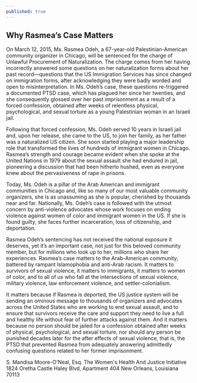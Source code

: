 ```yaml
---
published: true
---
```


## Why Rasmea’s Case Matters

On March 12, 2015, Ms. Rasmea Odeh, a 67-year-old Palestinian-American community organizer in Chicago, will be sentenced for the charge of Unlawful Procurement of Naturalization. The charge comes from her having incorrectly answered some questions on her naturalization forms about her past record—questions that the US Immigration Services has since changed on immigration forms, after acknowledging they were badly worded and open to misinterpretation. In Ms. Odeh’s case, these questions re-triggered a documented PTSD case, which has plagued her since her twenties, and she consequently glossed over her past imprisonment as a result of a forced confession, obtained after weeks of relentless physical, psychological, and sexual torture as a young Palestinian woman in an Israeli jail. 

Following that forced confession, Ms. Odeh served 10 years in Israeli jail and, upon her release, she came to the US, to join her family, as her father was a naturalized US citizen.  She soon started playing a major leadership role that transformed the lives of hundreds of immigrant women in Chicago. Rasmea’s strength and courage became evident when she spoke at the United Nations in 1979 about the sexual assault she had endured in jail, pioneering a discussion that had been hitherto hushed, even as everyone knew about the pervasiveness of rape in prisons.

Today, Ms. Odeh is a pillar of the Arab American and immigrant communities in Chicago and, like so many of our most valuable community organizers, she is as unassuming as she is popular, cherished by thousands near and far. Nationally, Ms. Odeh’s case is followed with the utmost concern by anti-violence advocates whose work focuses on ending violence against women of color and immigrant women in the US.  If she is found guilty, she faces further incarceration, loss of citizenship, and deportation. 

Rasmea Odeh’s sentencing has not received the national exposure it deserves, yet it’s an important case, not just for this beloved community member, but for millions who look up to her, millions who share her experiences. Rasmea’s case matters to the Arab-American community, battered by rampant Islamophobia and anti-Arab racism.   It matters to survivors of sexual violence, it matters to immigrants, it matters to women of color, and to all of us who fall at the intersections of sexual violence, military violence, law enforcement violence, and settler-colonialism.

It matters because if Rasmea is deported, the US justice system will be sending an ominous message to thousands of organizers and advocates across the United States who are working to end sexual assault, and to ensure that survivors receive the care and support they need to live a full and healthy life without fear of further attacks against them. And it matters because no person should be jailed for a confession obtained after weeks of physical, psychological, and sexual torture, nor should any person be punished decades later for the after effects of sexual violence, that is, the PTSD that prevented Rasmea from adequately answering admittedly confusing questions related to her former imprisonment.

S. Mandisa Moore-O'Neal, Esq.
The Women's Health And Justice Initiative
1824 Oretha Castle Haley Blvd, Apartment 404
New Orleans, Louisiana 70113